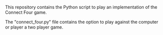 This repository contains the Python script to play an implementation 
of the Connect Four game.

The "connect_four.py" file contains the option to play against the computer 
or player a two player game.
